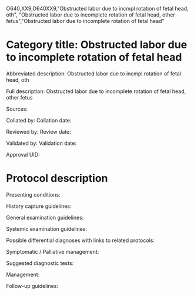 O640,XX9,O640XX9,"Obstructed labor due to incmpl rotation of fetal head, oth", "Obstructed labor due to incomplete rotation of fetal head, other fetus","Obstructed labor due to incomplete rotation of fetal head"
# Category title: Obstructed labor due to incomplete rotation of fetal head

Abbreviated description: Obstructed labor due to incmpl rotation of fetal head, oth

Full description: Obstructed labor due to incomplete rotation of fetal head, other fetus

Sources:

Collated by:
Collation date:

Reviewed by:
Review date:

Validated by:
Validation date:

Approval UID:

# Protocol description

Presenting conditions:

History capture guidelines:

General examination guidelines:

Systemic examination guidelines:

Possible differential diagnoses with links to related protocols:

Symptomatic / Palliative management:

Suggested diagnostic tests:

Management:

Follow-up guidelines:
